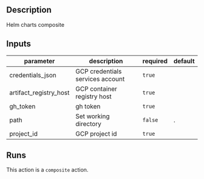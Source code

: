<!-- action-docs-description -->
## Description

Helm charts composite
<!-- action-docs-description -->

<!-- action-docs-inputs -->
## Inputs

| parameter | description | required | default |
| --- | --- | --- | --- |
| credentials_json | GCP credentials services account | `true` |  |
| artifact_registry_host | GCP container registry host | `true` |  |
| gh_token | gh token | `true` |  |
| path | Set working directory | `false` | . |
| project_id | GCP project id | `true` |  |
<!-- action-docs-inputs -->

<!-- action-docs-outputs -->

<!-- action-docs-outputs -->

<!-- action-docs-runs -->
## Runs

This action is a `composite` action.
<!-- action-docs-runs -->
